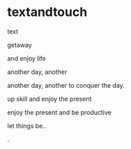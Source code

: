 # textandtouch
text

getaway

and enjoy life

another day, another

another day, another to conquer the day.

up skill and enjoy the present

enjoy the present and be productive 

let things be..

.
